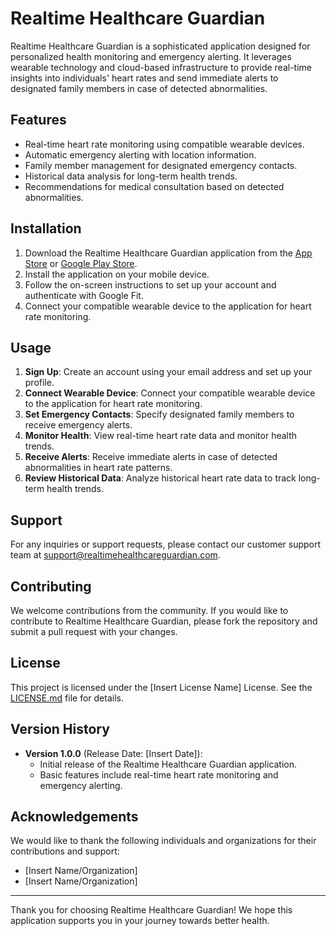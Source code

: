 # Realtime Healthcare Guardian

Realtime Healthcare Guardian is a sophisticated application designed for personalized health monitoring and emergency alerting. It leverages wearable technology and cloud-based infrastructure to provide real-time insights into individuals' heart rates and send immediate alerts to designated family members in case of detected abnormalities.

## Features

- Real-time heart rate monitoring using compatible wearable devices.
- Automatic emergency alerting with location information.
- Family member management for designated emergency contacts.
- Historical data analysis for long-term health trends.
- Recommendations for medical consultation based on detected abnormalities.

## Installation

1. Download the Realtime Healthcare Guardian application from the [App Store](#) or [Google Play Store](#).
2. Install the application on your mobile device.
3. Follow the on-screen instructions to set up your account and authenticate with Google Fit.
4. Connect your compatible wearable device to the application for heart rate monitoring.

## Usage

1. **Sign Up**: Create an account using your email address and set up your profile.
2. **Connect Wearable Device**: Connect your compatible wearable device to the application for heart rate monitoring.
3. **Set Emergency Contacts**: Specify designated family members to receive emergency alerts.
4. **Monitor Health**: View real-time heart rate data and monitor health trends.
5. **Receive Alerts**: Receive immediate alerts in case of detected abnormalities in heart rate patterns.
6. **Review Historical Data**: Analyze historical heart rate data to track long-term health trends.

## Support

For any inquiries or support requests, please contact our customer support team at [support@realtimehealthcareguardian.com](mailto:support@realtimehealthcareguardian.com).

## Contributing

We welcome contributions from the community. If you would like to contribute to Realtime Healthcare Guardian, please fork the repository and submit a pull request with your changes.

## License

This project is licensed under the [Insert License Name] License. See the [LICENSE.md](LICENSE.md) file for details.

## Version History

- **Version 1.0.0** (Release Date: [Insert Date]):
  - Initial release of the Realtime Healthcare Guardian application.
  - Basic features include real-time heart rate monitoring and emergency alerting.

## Acknowledgements

We would like to thank the following individuals and organizations for their contributions and support:
- [Insert Name/Organization]
- [Insert Name/Organization]

---
Thank you for choosing Realtime Healthcare Guardian! We hope this application supports you in your journey towards better health.
